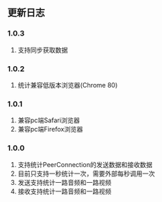 
## 更新日志

### 1.0.3
1. 支持同步获取数据

### 1.0.2
1. 统计兼容低版本浏览器(Chrome 80)

### 1.0.1
1. 兼容pc端Safari浏览器
2. 兼容pc端Firefox浏览器

### 1.0.0
1. 支持统计PeerConnection的发送数据和接收数据
2. 目前只支持一秒统计一次，需要外部每秒调用一次
3. 发送支持统计一路音频和一路视频
4. 接收支持统计一路音频和一路视频

